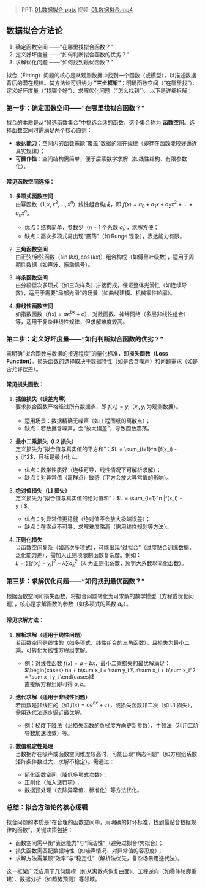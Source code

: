> PPT: [01.数据拟合.pptx](http://staff.ustc.edu.cn/~lgliu/Courses/GAMES102_2020/PPT/GAMES102-1_DataFitting.pdf)
> 视频: [01.数据拟合.mp4](https://www.bilibili.com/video/BV1NA411E7Yr/?share_source=copy_web&vd_source=43929e1eb72edc92ccec94f51d8e77e7)

## 数据拟合方法论

1. 确定函数空间 ——“在哪里找拟合函数？”
2. 定义好坏度量 ——“如何判断拟合函数的优劣？”
3. 求解优化问题 ——“如何找到最优函数？”

拟合（Fitting）问题的核心是从观测数据中找到一个函数（或模型），以描述数据背后的潜在规律。其方法论可归纳为 **“三步框架”**：明确函数空间（“在哪里找”）、定义好坏度量（“找哪个好”）、求解优化问题（“怎么找到”）。以下是详细拆解：

### **第一步：确定函数空间——“在哪里找拟合函数？”**

拟合的本质是从“候选函数集合”中挑选合适的函数，这个集合称为 **函数空间**。选择函数空间时需满足两个核心原则：

- **表达能力**：空间内的函数需能“覆盖”数据的潜在规律（即存在函数能较好逼近真实规律）；
- **可操作性**：空间结构需简单，便于后续数学求解（如线性结构、有限参数化）。

#### 常见函数空间选择：

1. **多项式函数空间**  
   由幂函数（$1, x, x^2, ..., x^n$）线性组合构成，即 $f(x) = a_0 + a_1x + a_2x^2 + ... + a_nx^n$。

   - 优点：结构简单，参数少（$n+1$ 个系数 $a_i$），求解方便；
   - 缺点：高次多项式易出现“震荡”（如 Runge 现象），表达能力有限。

2. **三角函数空间**  
   由正弦/余弦函数（$\sin(kx), \cos(kx)$）组合构成（如傅里叶级数），适用于周期性数据（如声波、振动信号）。

3. **样条函数空间**  
   由分段低次多项式（如三次样条）拼接而成，保证整体光滑性（如连续导数），适用于需要“局部光滑”的场景（如曲线建模、机械零件轮廓）。

4. **非线性函数空间**  
   如指数函数（$f(x) = ae^{bx}+c$）、对数函数、神经网络（多层非线性组合）等，适用于复杂非线性规律，但求解难度较高。

### **第二步：定义好坏度量——“如何判断拟合函数的优劣？”**

需明确“拟合函数与数据的接近程度”的量化标准，即**损失函数（Loss Function）**。损失函数的选择取决于数据特性（如是否含噪声）和问题需求（如是否允许误差）。

#### 常见损失函数：

1. **插值损失（误差为零）**  
   要求拟合函数严格经过所有数据点，即 $f(x_i) = y_i$（$x_i, y_i$ 为观测数据）。

   - 适用场景：数据精确无噪声（如工程图纸的离散点）；
   - 缺点：若数据含噪声，会“放大误差”，导致函数震荡。

2. **最小二乘损失（L2 损失）**  
   定义损失为“拟合值与真实值的平方和”：$L = \sum_{i=1}^n [f(x_i) - y_i]^2$，目标是最小化 $L$。

   - 优点：数学性质好（连续可导，线性情况下可解析求解）；
   - 缺点：对异常值（离群点）敏感（平方会放大异常值的影响）。

3. **绝对值损失（L1 损失）**  
   定义损失为“拟合值与真实值的绝对值和”：$L = \sum_{i=1}^n |f(x_i) - y_i|$。

   - 优点：对异常值更稳健（绝对值不会放大极端误差）；
   - 缺点：在零点不可导，求解难度略高（需用线性规划等方法）。

4. **正则化损失**  
   当函数空间复杂（如高次多项式），可能出现“过拟合”（过度贴合训练数据，泛化能力差），需加入正则项限制函数复杂度。例如：  
   $L = \sum [f(x_i) - y_i]^2 + \lambda \sum a_k^2$（$\lambda$ 为正则化系数，惩罚大系数以简化函数）。

### **第三步：求解优化问题——“如何找到最优函数？”**

根据函数空间和损失函数，将拟合问题转化为可求解的数学模型（方程或优化问题），核心是求解函数的参数（如多项式的系数 $a_k$）。

#### 常见求解方法：

1. **解析求解（适用于线性问题）**  
   若函数空间是线性的（如多项式、线性组合的三角函数），且损失为最小二乘，可转化为线性方程组求解。

   - 例：对线性函数 $f(x) = a + bx$，最小二乘损失的最优解满足：  
     $\begin{cases} 
     na + b\sum x_i = \sum y_i \\ 
     a\sum x_i + b\sum x_i^2 = \sum x_i y_i 
     \end{cases}$  
     直接解方程组即可得 $a, b$。

2. **迭代求解（适用于非线性问题）**  
   若函数是非线性的（如 $f(x) = ae^{bx} + c$），或损失函数非二次（如 L1 损失），需用迭代法逐步逼近最优解。

   - 例：梯度下降法（沿损失函数的负梯度方向更新参数）、牛顿法（利用二阶导数加速收敛）等。

3. **数值稳定性处理**  
   当数据存在噪声或函数空间维度较高时，可能出现“病态问题”（如方程组系数矩阵条件数过大，求解不稳定）。需通过：
   - 简化函数空间（降低多项式次数）；
   - 正则化（加入惩罚项）；
   - 数据预处理（去除异常值、标准化）等方法优化。

### **总结：拟合方法论的核心逻辑**

拟合问题的本质是“在合理的函数空间中，用明确的好坏标准，找到最贴合数据规律的函数”。关键决策包括：

- 函数空间需平衡“表达能力”与“简洁性”（避免过拟合/欠拟合）；
- 损失函数需匹配数据特性（如噪声情况、对异常值的容忍度）；
- 求解方法需兼顾“效率”与“稳定性”（解析法优先，复杂场景用迭代法）。

这一框架广泛应用于几何建模（如从离散点恢复曲面）、工程逆向（如零件轮廓重建）、数据分析（如趋势预测）等领域。
